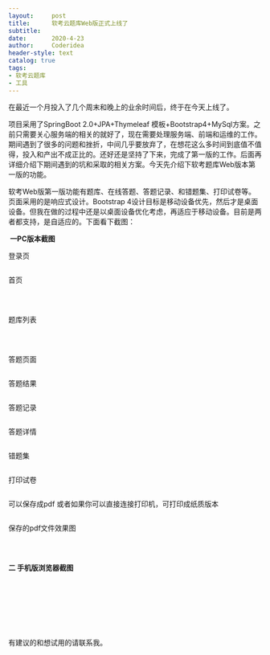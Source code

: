 ```yaml
---
layout:     post
title:      软考云题库Web版正式上线了
subtitle:   
date:       2020-4-23
author:     Coderidea
header-style: text
catalog: true
tags:
- 软考云题库
- 工具
--- 
```

<p>在最近一个月投入了几个周末和晚上的业余时间后，终于在今天上线了。</p>

<p>项目采用了SpringBoot 2.0+JPA+Thymeleaf 模板+Bootstrap4+MySql方案。之前只需要关心服务端的相关的就好了，现在需要处理服务端、前端和运维的工作。期间遇到了很多的问题和挫折，中间几乎要放弃了，在想花这么多时间到底值不值得，投入和产出不成正比的。还好还是坚持了下来，完成了第一版的工作。后面再详细介绍下期间遇到的坑和采取的相关方案。今天先介绍下软考题库Web版本第一版的功能。</p>

<p>软考Web版第一版功能有题库、在线答题、答题记录、和错题集、打印试卷等。页面采用的是响应式设计。Bootstrap 4设计目标是移动设备优先，然后才是桌面设备。但我在做的过程中还是以桌面设备优化考虑，再适应于移动设备。目前是两者都支持，是自适应的。下面看下截图：</p>

<p><strong> 一PC版本截图</strong></p>

<p>登录页</p>

<p><img alt="" class="has" src="https://imgconvert.csdnimg.cn/aHR0cHM6Ly9tbWJpei5xcGljLmNuL21tYml6X3BuZy9SWXZyS1BFTTZIU2ljTFhzcnJMT1AzVGpwR3Bna3hxcjhzTUV1bnlUWlYzYXpUVUZIc2ZWb0N2UmhyMm5GT1UwZlZmTFhpYXFGdDMwalpnaHZCMkhSaG9BLzY0MA?x-oss-process=image/format,png" /></p>

<p>首页</p>

<p><img alt="" class="has" src="https://imgconvert.csdnimg.cn/aHR0cHM6Ly9tbWJpei5xcGljLmNuL21tYml6X3BuZy9SWXZyS1BFTTZIU2ljTFhzcnJMT1AzVGpwR3Bna3hxcjhOaWFhQTdzd1lYOWI4bmRGOVhiWXBBeVh4M0ZQeExvVGdiaWFPeTFwSXNLaWFpYnJWcHAzMVBLNEdRLzY0MA?x-oss-process=image/format,png" /></p>

<p> </p>

<p>题库列表</p>

<p><img alt="" class="has" src="https://imgconvert.csdnimg.cn/aHR0cHM6Ly9tbWJpei5xcGljLmNuL21tYml6X3BuZy9SWXZyS1BFTTZIU2ljTFhzcnJMT1AzVGpwR3Bna3hxcjhtYjJDR25QNFpxbUE4a3hLNDBkeldpY3I4VWF3ZEdUalRNWHQ4MGpzN05Ja2c5bk52VFdJV1dBLzY0MA?x-oss-process=image/format,png" /></p>

<p> </p>

<p>答题页面</p>

<p><img alt="" class="has" src="https://imgconvert.csdnimg.cn/aHR0cHM6Ly9tbWJpei5xcGljLmNuL21tYml6X3BuZy9SWXZyS1BFTTZIU2ljTFhzcnJMT1AzVGpwR3Bna3hxcjhjbVV5Vmhsa3gyaWNBRXMyaWNpY2lhWkZsMmZaV2RjR3VhaloxNXlBUGlhY0c2dll5Sk5SRGJlVHJlUS82NDA?x-oss-process=image/format,png" /></p>

<p>答题结果</p>

<p><img alt="" class="has" src="https://imgconvert.csdnimg.cn/aHR0cHM6Ly9tbWJpei5xcGljLmNuL21tYml6X3BuZy9SWXZyS1BFTTZIU2ljTFhzcnJMT1AzVGpwR3Bna3hxcjgyalhidFE3RjZRQ0lidmlhM1NRa3pOelhYeDFqSW16WVJjWU85cDhFYWJlbGljb09LQmQ3R0VSUS82NDA?x-oss-process=image/format,png" /></p>

<p>答题记录</p>

<p><img alt="" class="has" src="https://imgconvert.csdnimg.cn/aHR0cHM6Ly9tbWJpei5xcGljLmNuL21tYml6X3BuZy9SWXZyS1BFTTZIU2ljTFhzcnJMT1AzVGpwR3Bna3hxcjhGYmliSDY3RmliMDJLdndxSVpLdUFTWVI2TVNMemtwd1BGYWt4VnE3alhHMzZjYzQ3eWU0WmtLQS82NDA?x-oss-process=image/format,png" /></p>

<p>答题详情</p>

<p><img alt="" class="has" src="https://imgconvert.csdnimg.cn/aHR0cHM6Ly9tbWJpei5xcGljLmNuL21tYml6X3BuZy9SWXZyS1BFTTZIU2ljTFhzcnJMT1AzVGpwR3Bna3hxcjhOM2NkcDNrV3lZZkNpYVRVVnhvczJtM0R0OGNsME5xZ2dkbzc3Q2o5VmZEZFNQN3B3VTZxd0xnLzY0MA?x-oss-process=image/format,png" /></p>

<p>错题集</p>

<p><img alt="" class="has" src="https://imgconvert.csdnimg.cn/aHR0cHM6Ly9tbWJpei5xcGljLmNuL21tYml6X3BuZy9SWXZyS1BFTTZIU2ljTFhzcnJMT1AzVGpwR3Bna3hxcjhzM1NKb3RORUNVRnBibXQ5UXM3OWN6Qk9YS0NtcVJWWGtHUURnRk9KaWNhMU1NS0ZkbWRpY0dOZy82NDA?x-oss-process=image/format,png" /></p>

<p>打印试卷</p>

<p><img alt="" class="has" src="https://imgconvert.csdnimg.cn/aHR0cHM6Ly9tbWJpei5xcGljLmNuL21tYml6X3BuZy9SWXZyS1BFTTZIU2ljTFhzcnJMT1AzVGpwR3Bna3hxcjgwbEJKR0VqMU9od21vZWxUZ3ZucjJPbGtVWE5CNEF1R0ZBNG1Xb2V3R2lhVFVXQVQ1dU1VZFdBLzY0MA?x-oss-process=image/format,png" /></p>

<p>可以保存成pdf 或者如果你可以直接连接打印机，可打印成纸质版本</p>

<p><img alt="" class="has" src="https://imgconvert.csdnimg.cn/aHR0cHM6Ly9tbWJpei5xcGljLmNuL21tYml6X3BuZy9SWXZyS1BFTTZIU2ljTFhzcnJMT1AzVGpwR3Bna3hxcjh5MXN5bFpyd01kWTZMamFVN0MzV09vZG9jUHpLbmF2cEpSaWN1SkxzZUxVU2tmbHVwU05tR1B3LzY0MA?x-oss-process=image/format,png" /></p>

<p>保存的pdf文件效果图</p>

<p><img alt="" class="has" src="https://imgconvert.csdnimg.cn/aHR0cHM6Ly9tbWJpei5xcGljLmNuL21tYml6X3BuZy9SWXZyS1BFTTZIU2ljTFhzcnJMT1AzVGpwR3Bna3hxcjhndFRnc3o5djMzazNHSGpGZ1BUSGx5VW5kcWVNS1dpYnNkcmozR3RHd29JOHVmd0lZYjdUTTZBLzY0MA?x-oss-process=image/format,png" /></p>

<p> </p>

<p><strong>二 手机版浏览器截图</strong></p>

<p><img alt="" class="has" src="https://imgconvert.csdnimg.cn/aHR0cHM6Ly9tbWJpei5xcGljLmNuL21tYml6X3BuZy9SWXZyS1BFTTZIU2ljTFhzcnJMT1AzVGpwR3Bna3hxcjhSeFRyRGJ0YlV5Y2ljams1VnMxTWgxOFZlR09JNVUxT3RpY1hGR3VSTmhUbnRGc3JkUWQ5RW4wUS82NDA?x-oss-process=image/format,png" /></p>

<p> </p>

<p><img alt="" class="has" src="https://imgconvert.csdnimg.cn/aHR0cHM6Ly9tbWJpei5xcGljLmNuL21tYml6X3BuZy9SWXZyS1BFTTZIU2ljTFhzcnJMT1AzVGpwR3Bna3hxcjh5ZEo3R0lST3R5YnByUFluQ21lQ09ha3dVN3BJZG85bGRGVm9CNk1LSGtyOVdiRHZ2aEdpY1J3LzY0MA?x-oss-process=image/format,png" /></p>

<p><img alt="" class="has" src="https://imgconvert.csdnimg.cn/aHR0cHM6Ly9tbWJpei5xcGljLmNuL21tYml6X3BuZy9SWXZyS1BFTTZIU2ljTFhzcnJMT1AzVGpwR3Bna3hxcjhWVlBSY0hnd3ZQQTFOU0xYcXFwVFdsa1FuRno5MTc5RERVMDhPS1VKN1ZaaWNtSkNFdXlDSmF3LzY0MA?x-oss-process=image/format,png" /></p>

<p><img alt="" class="has" src="https://imgconvert.csdnimg.cn/aHR0cHM6Ly9tbWJpei5xcGljLmNuL21tYml6X3BuZy9SWXZyS1BFTTZIU2ljTFhzcnJMT1AzVGpwR3Bna3hxcjhTWXZ4dzlvYjJiS2xjRWI3OFlrNjNpY3BpYk9oSzkwQzdxaFQ1U2lhYjNTUnlpYU85bGhWcUNlbXJ3LzY0MA?x-oss-process=image/format,png" /></p>

<p><img alt="" class="has" src="https://imgconvert.csdnimg.cn/aHR0cHM6Ly9tbWJpei5xcGljLmNuL21tYml6X3BuZy9SWXZyS1BFTTZIU2ljTFhzcnJMT1AzVGpwR3Bna3hxcjhQbG9NSTBqTEZPSnI1b3J1M2Z4SU93VjlCbFB3ZmZmZnZLOVlLeWdKdjNsUVd4a3FlYTFlR3cvNjQw?x-oss-process=image/format,png" /></p>

<p><img alt="" class="has" src="https://imgconvert.csdnimg.cn/aHR0cHM6Ly9tbWJpei5xcGljLmNuL21tYml6X3BuZy9SWXZyS1BFTTZIU2ljTFhzcnJMT1AzVGpwR3Bna3hxcjhIM3BuV0VpYnFLQ0J4aWFUYmJWbFNmMmJUSTdtcnNxUjV5b3hVM2RKR3dmSXZlSWM2MGc3eHBXdy82NDA?x-oss-process=image/format,png" /></p>

<p>有建议的和想试用的请联系我。</p>
